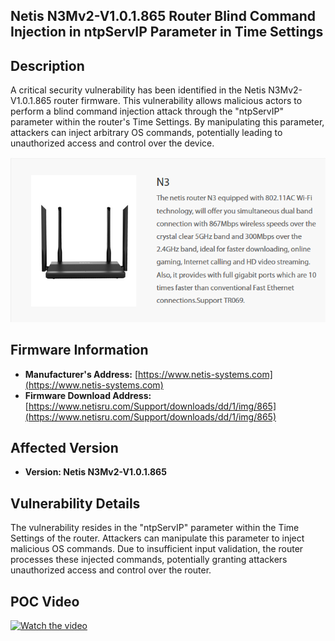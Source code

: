 ## Netis N3Mv2-V1.0.1.865 Router Blind Command Injection in ntpServIP Parameter in Time Settings

## Description

A critical security vulnerability has been identified in the Netis N3Mv2-V1.0.1.865 router firmware. This vulnerability allows malicious actors to perform a blind command injection attack through the "ntpServIP" parameter within the router's Time Settings. By manipulating this parameter, attackers can inject arbitrary OS commands, potentially leading to unauthorized access and control over the device.

![Router](images/1.png)

## Firmware Information

- **Manufacturer's Address:** [https://www.netis-systems.com](https://www.netis-systems.com)
- **Firmware Download Address:** [https://www.netisru.com/Support/downloads/dd/1/img/865](https://www.netisru.com/Support/downloads/dd/1/img/865)

## Affected Version

- **Version: Netis N3Mv2-V1.0.1.865**

## Vulnerability Details

The vulnerability resides in the "ntpServIP" parameter within the Time Settings of the router. Attackers can manipulate this parameter to inject malicious OS commands. Due to insufficient input validation, the router processes these injected commands, potentially granting attackers unauthorized access and control over the router.

## POC Video

[![Watch the video](https://img.youtube.com/vi/IxfQg_3SV9o/maxresdefault.jpg)](https://youtu.be/E4TgZsYkyjU)